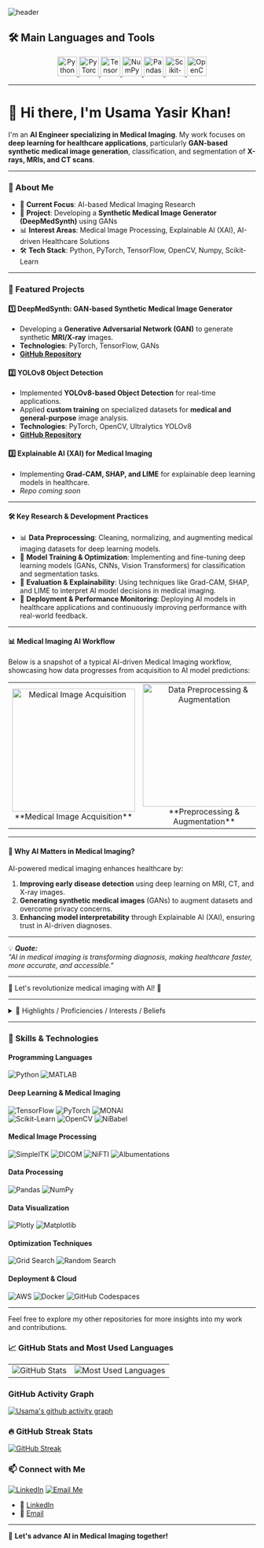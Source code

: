 <!-- Capsule Header -->
![header](https://capsule-render.vercel.app/api?type=waving&color=gradient&text=Usama%20Yasir%20Khan&height=320&fontSize=50&fontAlign=50&fontColor=000000&desc=AI%20Engineer%20|%20Medical%20Imaging%20Researcher&descAlign=50&descAlignY=90&descFontColor=000000)

## 🛠️ Main Languages and Tools

<p align="center">
  <a href="https://www.python.org/" target="_blank" rel="noreferrer"> 
    <img src="https://cdn.jsdelivr.net/gh/devicons/devicon/icons/python/python-original.svg" alt="Python" width="40" height="40"/>
  </a>
  <a href="https://pytorch.org/" target="_blank" rel="noreferrer">
    <img src="https://cdn.jsdelivr.net/gh/devicons/devicon/icons/pytorch/pytorch-original.svg" alt="PyTorch" width="40" height="40"/>
  </a>
  <a href="https://www.tensorflow.org/" target="_blank" rel="noreferrer">
    <img src="https://cdn.jsdelivr.net/gh/devicons/devicon/icons/tensorflow/tensorflow-original.svg" alt="TensorFlow" width="40" height="40"/>
  </a>
  <a href="https://numpy.org/" target="_blank" rel="noreferrer">
    <img src="https://cdn.jsdelivr.net/gh/devicons/devicon/icons/numpy/numpy-original.svg" alt="NumPy" width="40" height="40"/>
  </a>
  <a href="https://pandas.pydata.org/" target="_blank" rel="noreferrer">
    <img src="https://cdn.jsdelivr.net/gh/devicons/devicon/icons/pandas/pandas-original.svg" alt="Pandas" width="40" height="40"/>
  </a>
  <a href="https://scikit-learn.org/" target="_blank" rel="noreferrer">
    <img src="https://cdn.jsdelivr.net/gh/devicons/devicon/icons/scikitlearn/scikitlearn-original.svg" alt="Scikit-Learn" width="40" height="40"/>
  </a>
  <a href="https://opencv.org/" target="_blank" rel="noreferrer">
    <img src="https://cdn.jsdelivr.net/gh/devicons/devicon/icons/opencv/opencv-original.svg" alt="OpenCV" width="40" height="40"/>
  </a>
</p>

---

# 👋 Hi there, I'm Usama Yasir Khan!

I'm an **AI Engineer specializing in Medical Imaging**. My work focuses on **deep learning for healthcare applications**, particularly **GAN-based synthetic medical image generation**, classification, and segmentation of **X-rays, MRIs, and CT scans**.

---

### 💼 About Me

- 🔭 **Current Focus**: AI-based Medical Imaging Research  
- 🧠 **Project**: Developing a **Synthetic Medical Image Generator (DeepMedSynth)** using GANs  
- 📊 **Interest Areas**: Medical Image Processing, Explainable AI (XAI), AI-driven Healthcare Solutions  
- 🛠️ **Tech Stack**: Python, PyTorch, TensorFlow, OpenCV, Numpy, Scikit-Learn  


---

### 🚀 Featured Projects

#### 1️⃣ **DeepMedSynth: GAN-based Synthetic Medical Image Generator**
   - Developing a **Generative Adversarial Network (GAN)** to generate synthetic **MRI/X-ray** images.
   - **Technologies**: PyTorch, TensorFlow, GANs
   - **[GitHub Repository](https://github.com/yasirusama61/DeepMedSynth)**

#### 2️⃣ **YOLOv8 Object Detection**
   - Implemented **YOLOv8-based Object Detection** for real-time applications.
   - Applied **custom training** on specialized datasets for **medical and general-purpose** image analysis.
   - **Technologies**: PyTorch, OpenCV, Ultralytics YOLOv8
   - **[GitHub Repository](https://github.com/yasirusama61/YOLOv8-Object-Detection)**

#### 3️⃣ **Explainable AI (XAI) for Medical Imaging**
   - Implementing **Grad-CAM, SHAP, and LIME** for explainable deep learning models in healthcare.
   - _Repo coming soon_

---

#### 🛠️ **Key Research & Development Practices**
- 📊 **Data Preprocessing**: Cleaning, normalizing, and augmenting medical imaging datasets for deep learning models.  
- 🧠 **Model Training & Optimization**: Implementing and fine-tuning deep learning models (GANs, CNNs, Vision Transformers) for classification and segmentation tasks.  
- 🔬 **Evaluation & Explainability**: Using techniques like Grad-CAM, SHAP, and LIME to interpret AI model decisions in medical imaging.  
- 🚀 **Deployment & Performance Monitoring**: Deploying AI models in healthcare applications and continuously improving performance with real-world feedback.  

---

#### 📊 **Medical Imaging AI Workflow**
Below is a snapshot of a typical AI-driven Medical Imaging workflow, showcasing how data progresses from acquisition to AI model predictions:

<table>
  <tr>
    <td align="center">
      <img src="https://herrmann.lab.uiowa.edu/sites/herrmann.lab.uiowa.edu/files/2022-05/CT_ARDS_PEEP_pie_lossy_0.gif" alt="Medical Image Acquisition" width="250"/>
      <br>**Medical Image Acquisition**
    </td>
    <td align="center">
      <img src="https://media.giphy.com/media/3o7bu3XilJ5BOiSGic/giphy.gif" alt="Data Preprocessing & Augmentation" width="250"/>
      <br>**Preprocessing & Augmentation**
    </td>
    <td align="center">
      <img src="https://media2.giphy.com/media/v1.Y2lkPTc5MGI3NjExbThsN2Q3YmJvdWlqcXR1dDZiY3VmNzV5cGZrNHE0bnNsNzducWF4aSZlcD12MV9pbnRlcm5hbF9naWZfYnlfaWQmY3Q9Zw/l3mZnuz4coJp8EBBm/giphy.gif" alt="Deep Learning Model Training" width="250"/>
      <br>**Deep Learning Model Training**
    </td>
    <td align="center">
      <img src="https://img.freepik.com/free-vector/hand-drawn-ai-healthcare-illustration_52683-156475.jpg?t=st=1742300934~exp=1742304534~hmac=e1c972cdea1d919fa8a9cf3aa19f6467ce6f6a7e16aeacbc7aec8e7417010107&w=740" alt="AI-Powered Diagnosis" width="250"/>
      <br>**AI-Powered Diagnosis**
    </td>
  </tr>
</table>

---

#### 🌟 **Why AI Matters in Medical Imaging?**
AI-powered medical imaging enhances healthcare by:
1. **Improving early disease detection** using deep learning on MRI, CT, and X-ray images.
2. **Generating synthetic medical images** (GANs) to augment datasets and overcome privacy concerns.
3. **Enhancing model interpretability** through Explainable AI (XAI), ensuring trust in AI-driven diagnoses.

---

💡 _**Quote:**_  
_"AI in medical imaging is transforming diagnosis, making healthcare faster, more accurate, and accessible."_  

---

🌟 Let's revolutionize medical imaging with AI! 🚀

---

<details>
  <summary>🔽 Highlights / Proficiencies / Interests / Beliefs</summary>
  
  ### Highlights
  - Extensive experience in **AI for medical imaging** (GANs, CNNs, Vision Transformers).
  - Proven expertise in **MRI/X-ray classification, segmentation, and synthetic image generation**.

  ### Proficiencies
  - **Programming Languages**: Python, MATLAB
  - **Frameworks**: TensorFlow, PyTorch, MONAI, OpenCV, Scikit-Learn
  - **Medical Image Processing**: NiBabel, DICOM, SimpleITK, NiFTI

  ### Interests
  - AI-powered healthcare, medical image generation, XAI in medical AI.

  ### Beliefs
  - Passionate about using AI for **real-world healthcare improvements**.
  - Believes in **open-source collaboration** for advancing medical AI research.

</details>

---

### 🚀 Skills & Technologies

#### Programming Languages
![Python](https://img.shields.io/badge/-Python-3776AB?style=for-the-badge&logo=python&logoColor=white)
![MATLAB](https://img.shields.io/badge/-MATLAB-0076A8?style=for-the-badge&logo=mathworks&logoColor=white)

#### Deep Learning & Medical Imaging
![TensorFlow](https://img.shields.io/badge/-TensorFlow-FF6F00?style=for-the-badge&logo=tensorflow&logoColor=white)
![PyTorch](https://img.shields.io/badge/-PyTorch-EE4C2C?style=for-the-badge&logo=pytorch&logoColor=white)
![MONAI](https://img.shields.io/badge/-MONAI-005571?style=for-the-badge&logo=monai&logoColor=white)  
![Scikit-Learn](https://img.shields.io/badge/-Scikit--Learn-F7931E?style=for-the-badge&logo=scikit-learn&logoColor=white)
![OpenCV](https://img.shields.io/badge/-OpenCV-5C3EE8?style=for-the-badge&logo=opencv&logoColor=white)
![NiBabel](https://img.shields.io/badge/-NiBabel-009688?style=for-the-badge&logo=python&logoColor=white)

#### Medical Image Processing
![SimpleITK](https://img.shields.io/badge/-SimpleITK-FF5733?style=for-the-badge)
![DICOM](https://img.shields.io/badge/-DICOM-2C5EBA?style=for-the-badge)
![NiFTI](https://img.shields.io/badge/-NiFTI-3A69A6?style=for-the-badge)
![Albumentations](https://img.shields.io/badge/-Albumentations-FFB400?style=for-the-badge)

#### Data Processing
![Pandas](https://img.shields.io/badge/-Pandas-150458?style=for-the-badge&logo=pandas&logoColor=white)
![NumPy](https://img.shields.io/badge/-NumPy-013243?style=for-the-badge&logo=numpy&logoColor=white)

#### Data Visualization
![Plotly](https://img.shields.io/badge/-Plotly-3F4F75?style=for-the-badge&logo=plotly&logoColor=white)
![Matplotlib](https://img.shields.io/badge/-Matplotlib-11557C?style=for-the-badge&logo=python&logoColor=white)

#### Optimization Techniques
![Grid Search](https://img.shields.io/badge/-Grid%20Search-9ACD32?style=for-the-badge)
![Random Search](https://img.shields.io/badge/-Random%20Search-FFA500?style=for-the-badge)

#### Deployment & Cloud
![AWS](https://img.shields.io/badge/-AWS-232F3E?style=for-the-badge&logo=amazon-aws&logoColor=white)
![Docker](https://img.shields.io/badge/-Docker-2496ED?style=for-the-badge&logo=docker&logoColor=white)
![GitHub Codespaces](https://img.shields.io/badge/-GitHub%20Codespaces-181717?style=for-the-badge&logo=github&logoColor=white)

---

Feel free to explore my other repositories for more insights into my work and contributions.

### 📈 GitHub Stats and Most Used Languages

<table>
  <tr>
    <td>
      <img src="https://github-readme-stats.vercel.app/api?username=yasirusama61&show_icons=true&theme=radical" alt="GitHub Stats" />
    </td>
    <td>
      <img src="https://github-readme-stats.vercel.app/api/top-langs/?username=yasirusama61&layout=compact&theme=radical" alt="Most Used Languages" />
    </td>
  </tr>
</table>

### GitHub Activity Graph
[![Usama's github activity graph](https://github-readme-activity-graph.vercel.app/graph?username=yasirusama61&theme=dracula)](https://github.com/yasirusama61/github-readme-activity-graph)

### 🔥 GitHub Streak Stats
[![GitHub Streak](https://streak-stats.demolab.com?user=yasirusama61&theme=orange-punch&hide_border=true)](https://github.com/denvercoder1/github-readme-streak-stats)

### 📫 Connect with Me
[![LinkedIn](https://img.shields.io/badge/-LinkedIn-blue?style=for-the-badge&logo=linkedin&logoColor=white)](https://www.linkedin.com/in/usama-yasir-khan-856803173/)
[![Email Me](https://img.shields.io/badge/-Email-blue?style=for-the-badge&logo=gmail&logoColor=white)](mailto:yasirusama61@gmail.com)

- 💼 [LinkedIn](https://www.linkedin.com/in/usama-yasir-khan-856803173/)
- 📧 [Email](mailto:yasirusama61@gmail.com)
---

🚀 **Let's advance AI in Medical Imaging together!**
